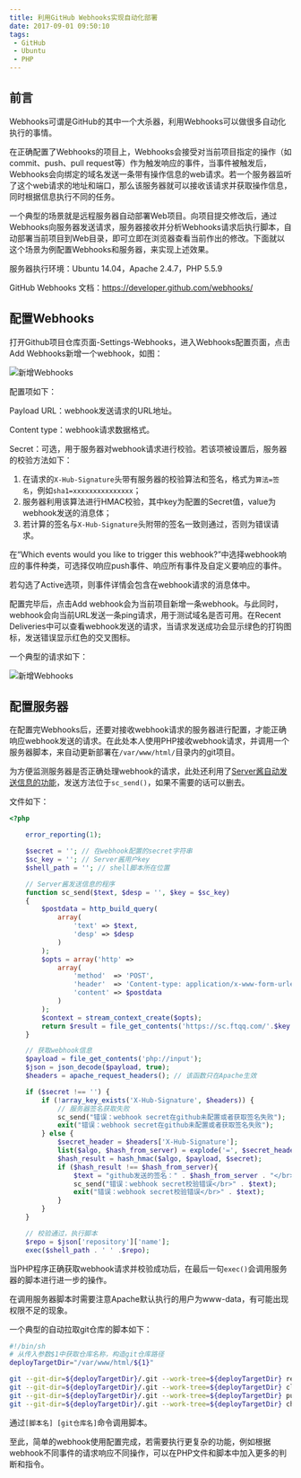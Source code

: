 ```yaml
---
title: 利用GitHub Webhooks实现自动化部署
date: 2017-09-01 09:50:10
tags:
 - GitHub
 - Ubuntu
 - PHP
---
```


## 前言

Webhooks可谓是GitHub的其中一个大杀器，利用Webhooks可以做很多自动化执行的事情。

在正确配置了Webhooks的项目上，Webhooks会接受对当前项目指定的操作（如commit、push、pull request等）作为触发响应的事件，当事件被触发后，Webhooks会向绑定的域名发送一条带有操作信息的web请求。若一个服务器监听了这个web请求的地址和端口，那么该服务器就可以接收该请求并获取操作信息，同时根据信息执行不同的任务。

一个典型的场景就是远程服务器自动部署Web项目。向项目提交修改后，通过Webhooks向服务器发送请求，服务器接收并分析Webhooks请求后执行脚本，自动部署当前项目到Web目录，即可立即在浏览器查看当前作出的修改。下面就以这个场景为例配置Webhooks和服务器，来实现上述效果。

服务器执行环境：Ubuntu 14.04，Apache 2.4.7，PHP 5.5.9

GitHub Webhooks 文档：https://developer.github.com/webhooks/

<!-- more -->

## 配置Webhooks

打开Github项目仓库页面-Settings-Webhooks，进入Webhooks配置页面，点击Add Webhooks新增一个webhook，如图：

![新增Webhooks](1.png)

配置项如下：

Payload URL：webhook发送请求的URL地址。

Content type：webhook请求数据格式。

Secret：可选，用于服务器对webhook请求进行校验。若该项被设置后，服务器的校验方法如下：
1. 在请求的`X-Hub-Signature`头带有服务器的校验算法和签名，格式为`算法=签名`，例如`sha1=xxxxxxxxxxxxxxx`；
2. 服务器利用该算法进行HMAC校验，其中key为配置的Secret值，value为webhook发送的消息体；
3. 若计算的签名与`X-Hub-Signature`头附带的签名一致则通过，否则为错误请求。

在“Which events would you like to trigger this webhook?”中选择webhook响应的事件种类，可选择仅响应push事件、响应所有事件及自定义要响应的事件。

若勾选了Active选项，则事件详情会包含在webhook请求的消息体中。

配置完毕后，点击Add webhook会为当前项目新增一条webhook。与此同时，webhook会向当前URL发送一条ping请求，用于测试域名是否可用。在Recent Deliveries中可以查看webhook发送的请求，当请求发送成功会显示绿色的打钩图标，发送错误显示红色的交叉图标。

一个典型的请求如下：

![新增Webhooks](2.png)

## 配置服务器

在配置完Webhooks后，还要对接收webhook请求的服务器进行配置，才能正确响应webhook发送的请求。在此处本人使用PHP接收webhook请求，并调用一个服务器脚本，来自动更新部署在`/var/www/html/`目录内的git项目。

为方便监测服务器是否正确处理webhook的请求，此处还利用了[Server酱自动发送信息的功能](http://sc.ftqq.com)，发送方法位于`sc_send()`，如果不需要的话可以删去。

文件如下：

```php
<?php

    error_reporting(1);

    $secret = ''; // 在webhook配置的secret字符串
    $sc_key = ''; // Server酱用户key
    $shell_path = ''; // shell脚本所在位置

    // Server酱发送信息的程序
    function sc_send($text, $desp = '', $key = $sc_key)
    {
        $postdata = http_build_query(
            array(
                'text' => $text,
                'desp' => $desp
            )
        );
        $opts = array('http' =>
            array(
                'method'  => 'POST',
                'header'  => 'Content-type: application/x-www-form-urlencoded',
                'content' => $postdata
            )
        );
        $context = stream_context_create($opts);
        return $result = file_get_contents('https://sc.ftqq.com/'.$key.'.send', false, $context);
    }

    // 获取webhook信息
    $payload = file_get_contents('php://input');
    $json = json_decode($payload, true);
    $headers = apache_request_headers(); // 该函数只在Apache生效

    if ($secret !== '') {
        if (!array_key_exists('X-Hub-Signature', $headers)) {
            // 服务器签名获取失败
            sc_send("错误：webhook secret在github未配置或者获取签名失败");
            exit("错误：webhook secret在github未配置或者获取签名失败");
        } else {
            $secret_header = $headers['X-Hub-Signature'];
            list($algo, $hash_from_server) = explode('=', $secret_header, 2);
            $hash_result = hash_hmac($algo, $payload, $secret);
            if ($hash_result !== $hash_from_server){
                $text = "github发送的签名：" . $hash_from_server . "</br>服务器校验结果：" . $hash_result;
                sc_send("错误：webhook secret校验错误</br>" . $text);
                exit("错误：webhook secret校验错误</br>" . $text);
            }
        }
    }

    // 校验通过，执行脚本
    $repo = $json['repository']['name'];
    exec($shell_path . ' ' .$repo);

```

当PHP程序正确获取webhook请求并校验成功后，在最后一句`exec()`会调用服务器的脚本进行进一步的操作。

在调用服务器脚本时需要注意Apache默认执行的用户为www-data，有可能出现权限不足的现象。

一个典型的自动拉取git仓库的脚本如下：

```sh
#!/bin/sh
# 从传入参数$1中获取仓库名称，构造git仓库路径
deployTargetDir="/var/www/html/${1}"

git --git-dir=${deployTargetDir}/.git --work-tree=${deployTargetDir} reset --hard origin/master
git --git-dir=${deployTargetDir}/.git --work-tree=${deployTargetDir} clean -f
git --git-dir=${deployTargetDir}/.git --work-tree=${deployTargetDir} pull
git --git-dir=${deployTargetDir}/.git --work-tree=${deployTargetDir} checkout master
```

通过`[脚本名] [git仓库名]`命令调用脚本。

至此，简单的webhook使用配置完成，若需要执行更复杂的功能，例如根据webhook不同事件的请求响应不同操作，可以在PHP文件和脚本中加入更多的判断和指令。